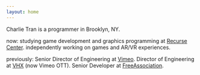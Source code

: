 ```yaml
---
layout: home
---
```


Charlie Tran is a programmer in Brooklyn, NY.
 
now: studying game development and graphics programming at [Recurse
Center](https://recurse.com). independently working on games and AR/VR
experiences.

previously: Senior Director of Engineering at [Vimeo](https://vimeo.com).
Director of Engineering at [VHX](https://ott.vimeo.com) (now Vimeo OTT).
Senior Developer at [FreeAssociation](https://freeassociation.is/).

